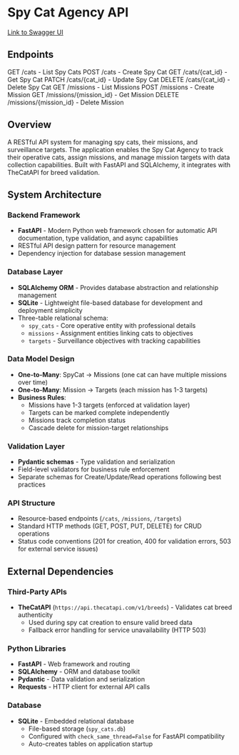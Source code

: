 # Spy Cat Agency API
[Link to Swagger UI](https://lfj7rc-8000.csb.app/docs#/)

## Endpoints

GET /cats - List Spy Cats
POST /cats - Create Spy Cat
GET /cats/{cat_id} - Get Spy Cat
PATCH /cats/{cat_id} - Update Spy Cat
DELETE /cats/{cat_id} - Delete Spy Cat
GET /missions - List Missions
POST /missions - Create Mission
GET /missions/{mission_id} - Get Mission
DELETE /missions/{mission_id} - Delete Mission

## Overview

A RESTful API system for managing spy cats, their missions, and surveillance targets. The application enables the Spy Cat Agency to track their operative cats, assign missions, and manage mission targets with data collection capabilities. Built with FastAPI and SQLAlchemy, it integrates with TheCatAPI for breed validation.

## System Architecture

### Backend Framework
- **FastAPI** - Modern Python web framework chosen for automatic API documentation, type validation, and async capabilities
- RESTful API design pattern for resource management
- Dependency injection for database session management

### Database Layer
- **SQLAlchemy ORM** - Provides database abstraction and relationship management
- **SQLite** - Lightweight file-based database for development and deployment simplicity
- Three-table relational schema:
  - `spy_cats` - Core operative entity with professional details
  - `missions` - Assignment entities linking cats to objectives
  - `targets` - Surveillance objectives with tracking capabilities

### Data Model Design
- **One-to-Many**: SpyCat → Missions (one cat can have multiple missions over time)
- **One-to-Many**: Mission → Targets (each mission has 1-3 targets)
- **Business Rules**:
  - Missions have 1-3 targets (enforced at validation layer)
  - Targets can be marked complete independently
  - Missions track completion status
  - Cascade delete for mission-target relationships

### Validation Layer
- **Pydantic schemas** - Type validation and serialization
- Field-level validators for business rule enforcement
- Separate schemas for Create/Update/Read operations following best practices

### API Structure
- Resource-based endpoints (`/cats`, `/missions`, `/targets`)
- Standard HTTP methods (GET, POST, PUT, DELETE) for CRUD operations
- Status code conventions (201 for creation, 400 for validation errors, 503 for external service issues)

## External Dependencies

### Third-Party APIs
- **TheCatAPI** (`https://api.thecatapi.com/v1/breeds`) - Validates cat breed authenticity
  - Used during spy cat creation to ensure valid breed data
  - Fallback error handling for service unavailability (HTTP 503)

### Python Libraries
- **FastAPI** - Web framework and routing
- **SQLAlchemy** - ORM and database toolkit
- **Pydantic** - Data validation and serialization
- **Requests** - HTTP client for external API calls

### Database
- **SQLite** - Embedded relational database
  - File-based storage (`spy_cats.db`)
  - Configured with `check_same_thread=False` for FastAPI compatibility
  - Auto-creates tables on application startup
